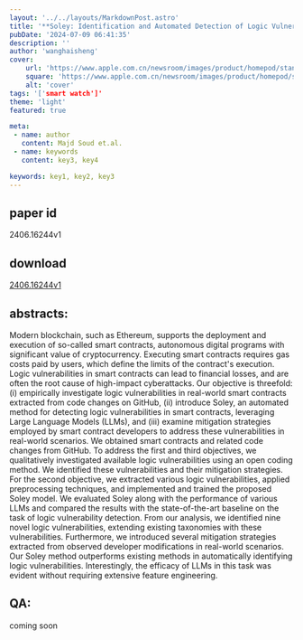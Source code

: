 ```yaml
---
layout: '../../layouts/MarkdownPost.astro'
title: '**Soley: Identification and Automated Detection of Logic Vulnerabilities in Ethereum Smart Contracts Using Large Language Models**'
pubDate: '2024-07-09 06:41:35'
description: ''
author: 'wanghaisheng'
cover:
    url: 'https://www.apple.com.cn/newsroom/images/product/homepod/standard/Apple-HomePod-hero-230118_big.jpg.large_2x.jpg'
    square: 'https://www.apple.com.cn/newsroom/images/product/homepod/standard/Apple-HomePod-hero-230118_big.jpg.large_2x.jpg'
    alt: 'cover'
tags: '['smart watch']' 
theme: 'light'
featured: true

meta:
 - name: author
   content: Majd Soud et.al.
 - name: keywords
   content: key3, key4

keywords: key1, key2, key3
---
```


## paper id
2406.16244v1
## download
[2406.16244v1](http://arxiv.org/abs/2406.16244v1)
## abstracts:
Modern blockchain, such as Ethereum, supports the deployment and execution of so-called smart contracts, autonomous digital programs with significant value of cryptocurrency. Executing smart contracts requires gas costs paid by users, which define the limits of the contract's execution. Logic vulnerabilities in smart contracts can lead to financial losses, and are often the root cause of high-impact cyberattacks. Our objective is threefold: (i) empirically investigate logic vulnerabilities in real-world smart contracts extracted from code changes on GitHub, (ii) introduce Soley, an automated method for detecting logic vulnerabilities in smart contracts, leveraging Large Language Models (LLMs), and (iii) examine mitigation strategies employed by smart contract developers to address these vulnerabilities in real-world scenarios. We obtained smart contracts and related code changes from GitHub. To address the first and third objectives, we qualitatively investigated available logic vulnerabilities using an open coding method. We identified these vulnerabilities and their mitigation strategies. For the second objective, we extracted various logic vulnerabilities, applied preprocessing techniques, and implemented and trained the proposed Soley model. We evaluated Soley along with the performance of various LLMs and compared the results with the state-of-the-art baseline on the task of logic vulnerability detection. From our analysis, we identified nine novel logic vulnerabilities, extending existing taxonomies with these vulnerabilities. Furthermore, we introduced several mitigation strategies extracted from observed developer modifications in real-world scenarios. Our Soley method outperforms existing methods in automatically identifying logic vulnerabilities. Interestingly, the efficacy of LLMs in this task was evident without requiring extensive feature engineering.
## QA:
coming soon
